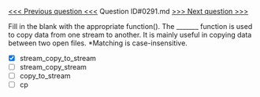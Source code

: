 [<<< Previous question <<<](0290.md)  Question ID#0291.md  [>>> Next question >>>](0292.md) 

Fill in the blank with the appropriate function().
The _______ function is used to copy data from one stream to another. It is mainly useful in copying data between two open files. *Matching is case-insensitive.

- [x] stream_copy_to_stream
- [ ] stream_copy_stream
- [ ] copy_to_stream
- [ ] cp
